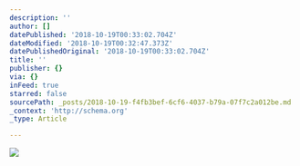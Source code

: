 ```yaml
---
description: ''
author: []
datePublished: '2018-10-19T00:33:02.704Z'
dateModified: '2018-10-19T00:32:47.373Z'
datePublishedOriginal: '2018-10-19T00:33:02.704Z'
title: ''
publisher: {}
via: {}
inFeed: true
starred: false
sourcePath: _posts/2018-10-19-f4fb3bef-6cf6-4037-b79a-07f7c2a012be.md
_context: 'http://schema.org'
_type: Article

---
```

![](https://the-grid-user-content.s3-us-west-2.amazonaws.com/822b8b7c-2155-4ea9-a518-8ea79dbfb469.jpg)